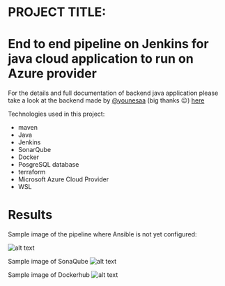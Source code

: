 # PROJECT TITLE: 
# End to end pipeline on Jenkins for java cloud application to run on Azure provider

For the details and full documentation of backend java application please take a look at the backend made by [@younesaa](https://github.com/younesaa) (big thanks 😉) [here](https://github.com/younesaa/proje_m2i) 

Technologies used in this project:

* maven
* Java
* Jenkins
* SonarQube
* Docker
* PosgreSQL database
* terraform
* Microsoft Azure Cloud Provider
* WSL

# Results

Sample image of the pipeline where Ansible is not yet configured: 

![alt text](https://github.com/ioannis-mac/proje_m2i/blob/main/Pipeline-stage-view.png?raw=true)

Sample image of SonaQube
![alt text](https://github.com/ioannis-mac/proje_m2i/blob/main/SonarQube.png?raw=true)

Sample image of Dockerhub
![alt text](https://github.com/ioannis-mac/proje_m2i/blob/main/Dockerhub.png?raw=true)